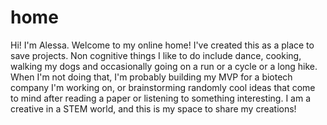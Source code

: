 # home
Hi! I'm Alessa. Welcome to my online home!
I've created this as a place to save projects.
Non cognitive things I like to do include dance, cooking, walking my dogs and occasionally going on a run or a cycle or a long hike. When I'm not doing that, I'm probably building my MVP for a biotech company I'm working on, or brainstorming randomly cool ideas that come to mind after reading a paper or listening to something interesting. I am a creative in a STEM world, and this is my space to share my creations! 
